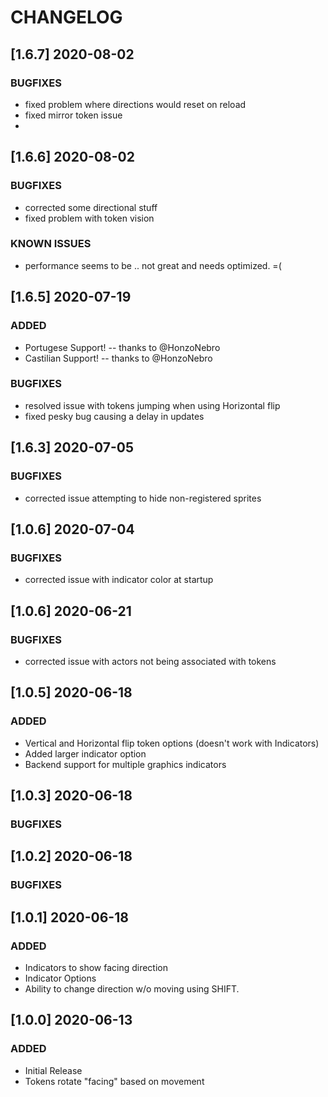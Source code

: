 # CHANGELOG

## [1.6.7] 2020-08-02
### BUGFIXES
- fixed problem where directions would reset on reload
- fixed mirror token issue
- 

## [1.6.6] 2020-08-02
### BUGFIXES
- corrected some directional stuff
- fixed problem with token vision

### KNOWN ISSUES
- performance seems to be .. not great and needs optimized. =(

## [1.6.5] 2020-07-19
### ADDED
- Portugese Support! -- thanks to @HonzoNebro
- Castilian Support! -- thanks to @HonzoNebro
### BUGFIXES
- resolved issue with tokens jumping when using Horizontal flip
- fixed pesky bug causing a delay in updates


## [1.6.3] 2020-07-05
### BUGFIXES
- corrected issue attempting to hide non-registered sprites

## [1.0.6] 2020-07-04
### BUGFIXES
- corrected issue with indicator color at startup


## [1.0.6] 2020-06-21

### BUGFIXES
- corrected issue with actors not being associated with tokens


## [1.0.5] 2020-06-18

### ADDED
- Vertical and Horizontal flip token options (doesn't work with Indicators)
- Added larger indicator option
- Backend support for multiple graphics indicators

## [1.0.3] 2020-06-18

### BUGFIXES

## [1.0.2] 2020-06-18

### BUGFIXES

## [1.0.1] 2020-06-18

### ADDED
- Indicators to show facing direction
- Indicator Options
- Ability to change direction w/o moving using SHIFT.



## [1.0.0] 2020-06-13

### ADDED

- Initial Release
- Tokens rotate "facing" based on movement